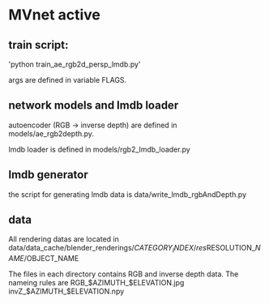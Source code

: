 # MVnet active

## train script:

'python train_ae_rgb2d_persp_lmdb.py'

args are defined in variable FLAGS. 
## network models and lmdb loader

autoencoder (RGB -> inverse depth) are defined in models/ae_rgb2depth.py.

lmdb loader is defined in models/rgb2_lmdb_loader.py

## lmdb generator

the script for generating lmdb data is data/write_lmdb_rgbAndDepth.py

## data

All rendering datas are located in data/data_cache/blender_renderings/$CATEGORY_INDEX/res$RESOLUTION_$NAME/$OBJECT_NAME

The files in each directory contains RGB and inverse depth data. The nameing rules are RGB_$AZIMUTH_$ELEVATION.jpg invZ_$AZIMUTH_$ELEVATION.npy

